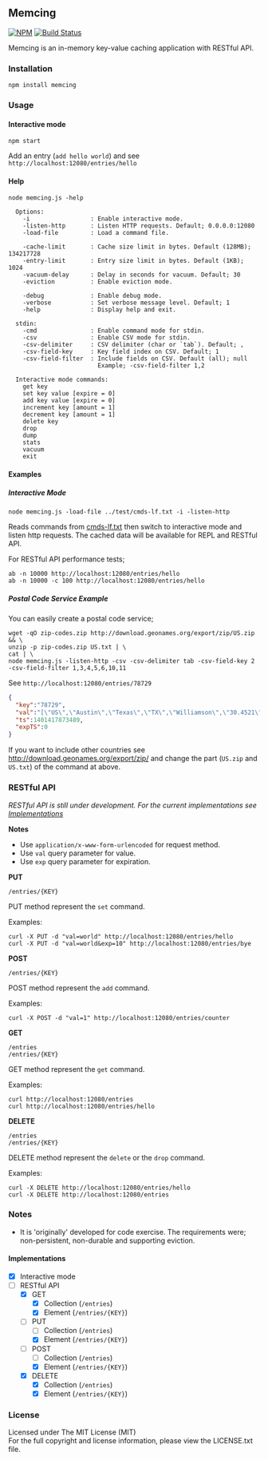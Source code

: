 ## Memcing

[![NPM][npm-image]][npm-url] [![Build Status][travis-image]][travis-url]

Memcing is an in-memory key-value caching application with RESTful API.

### Installation

```
npm install memcing
```

### Usage

#### Interactive mode

```
npm start
```
Add an entry (`add hello world`) and see `http://localhost:12080/entries/hello`

#### Help

```
node memcing.js -help
```
```
  Options:
    -i                 : Enable interactive mode.
    -listen-http       : Listen HTTP requests. Default; 0.0.0.0:12080
    -load-file         : Load a command file.

    -cache-limit       : Cache size limit in bytes. Default (128MB); 134217728
    -entry-limit       : Entry size limit in bytes. Default (1KB); 1024
    -vacuum-delay      : Delay in seconds for vacuum. Default; 30
    -eviction          : Enable eviction mode.

    -debug             : Enable debug mode.
    -verbose           : Set verbose message level. Default; 1
    -help              : Display help and exit.

  stdin:
    -cmd               : Enable command mode for stdin.
    -csv               : Enable CSV mode for stdin.
    -csv-delimiter     : CSV delimiter (char or `tab`). Default; ,
    -csv-field-key     : Key field index on CSV. Default; 1
    -csv-field-filter  : Include fields on CSV. Default (all); null
                         Example; -csv-field-filter 1,2

  Interactive mode commands:
    get key
    set key value [expire = 0]
    add key value [expire = 0]
    increment key [amount = 1]
    decrement key [amount = 1]
    delete key
    drop
    dump
    stats
    vacuum
    exit
```

#### Examples

##### Interactive Mode

```
node memcing.js -load-file ../test/cmds-lf.txt -i -listen-http
```
Reads commands from [cmds-lf.txt](https://github.com/cmfatih/memcing/blob/master/test/cmds-lf.txt)
then switch to interactive mode and listen http requests. The cached data will be available for
REPL and RESTful API.

For RESTful API performance tests;
```
ab -n 10000 http://localhost:12080/entries/hello
ab -n 10000 -c 100 http://localhost:12080/entries/hello
```

##### Postal Code Service Example

You can easily create a postal code service;
```
wget -qO zip-codes.zip http://download.geonames.org/export/zip/US.zip && \
unzip -p zip-codes.zip US.txt | \
cat | \
node memcing.js -listen-http -csv -csv-delimiter tab -csv-field-key 2 -csv-field-filter 1,3,4,5,6,10,11
```

See `http://localhost:12080/entries/78729`
```JSON
{
  "key":"78729",
  "val":"[\"US\",\"Austin\",\"Texas\",\"TX\",\"Williamson\",\"30.4521\",\"-97.7688\"]",
  "ts":1401417873489,
  "expTS":0
}
```

If you want to include other countries see http://download.geonames.org/export/zip/
and change the part (`US.zip` and `US.txt`) of the command at above.

### RESTful API

*RESTful API is still under development. For the current implementations see [Implementations](#implementations)* 

**Notes**
* Use `application/x-www-form-urlencoded` for request method.
* Use `val` query parameter for value.
* Use `exp` query parameter for expiration.

**PUT**

```
/entries/{KEY}
```
PUT method represent the `set` command.

Examples:
```
curl -X PUT -d "val=world" http://localhost:12080/entries/hello
curl -X PUT -d "val=world&exp=10" http://localhost:12080/entries/bye
```

**POST**

```
/entries/{KEY}
```
POST method represent the `add` command.

Examples:
```
curl -X POST -d "val=1" http://localhost:12080/entries/counter
```

**GET**

```
/entries
/entries/{KEY}
```
GET method represent the `get` command.

Examples:
```
curl http://localhost:12080/entries
curl http://localhost:12080/entries/hello
```

**DELETE**

```
/entries
/entries/{KEY}
```
DELETE method represent the `delete` or the `drop` command.

Examples:
```
curl -X DELETE http://localhost:12080/entries/hello
curl -X DELETE http://localhost:12080/entries
```

### Notes

* It is 'originally' developed for code exercise. The requirements were;
  non-persistent, non-durable and supporting eviction.

#### Implementations

- [x] Interactive mode
- [ ] RESTful API
  - [x] GET
    - [x] Collection (`/entries`)
    - [x] Element (`/entries/{KEY}`)
  - [ ] PUT
    - [ ] Collection (`/entries`)
    - [x] Element (`/entries/{KEY}`)
  - [ ] POST
    - [ ] Collection (`/entries`)
    - [x] Element (`/entries/{KEY}`)
  - [x] DELETE
    - [x] Collection (`/entries`)
    - [x] Element (`/entries/{KEY}`)

### License

Licensed under The MIT License (MIT)  
For the full copyright and license information, please view the LICENSE.txt file.

[npm-url]: http://npmjs.org/package/memcing
[npm-image]: https://badge.fury.io/js/memcing.png

[travis-url]: https://travis-ci.org/cmfatih/memcing
[travis-image]: https://travis-ci.org/cmfatih/memcing.svg?branch=master
